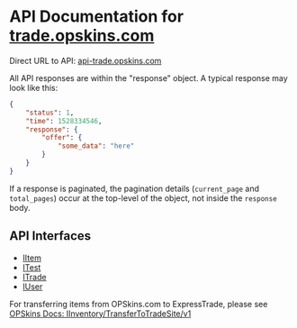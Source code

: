 # API Documentation for [trade.opskins.com](https://trade.opskins.com)

Direct URL to API: [api-trade.opskins.com](https://api-trade.opskins.com)

All API responses are within the "response" object.  A typical response may look like this:

```json
{
    "status": 1,
    "time": 1528334546,
    "response": {
        "offer": {
            "some_data": "here"
        }
    }
}
```

If a response is paginated, the pagination details (`current_page` and `total_pages`) occur at the top-level of the object, not inside the `response` body.

## API Interfaces

* [IItem](IItem.md)
* [ITest](ITest.md)
* [ITrade](ITrade.md)
* [IUser](IUser.md)

For transferring items from OPSkins.com to ExpressTrade, please see [OPSkins Docs: IInventory/TransferToTradeSite/v1](https://docs.opskins.com/public/en.html#IInventory_TransferToTradeSite_v1)
